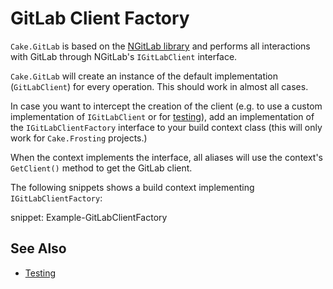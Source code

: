 # GitLab Client Factory

`Cake.GitLab` is based on the [NGitLab library](https://github.com/ubisoft/NGitLab) and performs all interactions with GitLab through NGitLab's `IGitLabClient` interface.

`Cake.GitLab` will create an instance of the default implementation (`GitLabClient`) for every operation.
This should work in almost all cases.

In case you want to intercept the creation of the client (e.g. to use a custom implementation of `IGitLabClient` or for [testing](./testing.md)), add an implementation of the `IGitLabClientFactory` interface to your build context class (this will only work for `Cake.Frosting` projects.)

When the context implements the interface, all aliases will use the context's `GetClient()` method to get the GitLab client.

The following snippets shows a build context implementing `IGitLabClientFactory`:

snippet: Example-GitLabClientFactory

## See Also

- [Testing](./testing.md)